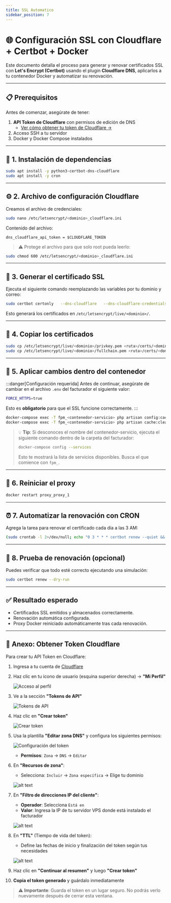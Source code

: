 ```yaml
---
title: SSL Automatico
sidebar_position: 7
---
```


# 🌐 Configuración SSL con Cloudflare + Certbot + Docker

Este documento detalla el proceso para generar y renovar certificados
SSL con **Let's Encrypt (Certbot)** usando el plugin **Cloudflare DNS**,
aplicarlos a tu contenedor Docker y automatizar su renovación.

------------------------------------------------------------------------

## 📋 Prerequisitos

Antes de comenzar, asegúrate de tener:

1. **API Token de Cloudflare** con permisos de edición de DNS
   - [Ver cómo obtener tu token de Cloudflare →](configuracion_ssl_cloudflare#-anexo-obtener-token-cloudflare)
2. Acceso SSH a tu servidor
3. Docker y Docker Compose instalados
------------------------------------------------------------------------

## 🧩 1. Instalación de dependencias

``` bash
sudo apt install -y python3-certbot-dns-cloudflare
sudo apt install -y cron
```

------------------------------------------------------------------------

## ⚙️ 2. Archivo de configuración Cloudflare

Creamos el archivo de credenciales:

``` bash
sudo nano /etc/letsencrypt/<dominio>_cloudflare.ini
```

Contenido del archivo:

    dns_cloudflare_api_token = $CLOUDFLARE_TOKEN

> ⚠️ Protege el archivo para que solo root pueda leerlo:

``` bash
sudo chmod 600 /etc/letsencrypt/<dominio>_cloudflare.ini
```

------------------------------------------------------------------------

## 🔐 3. Generar el certificado SSL

Ejecuta el siguiente comando reemplazando las variables por tu dominio y
correo:

``` bash
sudo certbot certonly   --dns-cloudflare   --dns-cloudflare-credentials /etc/letsencrypt/<dominio>_cloudflare.ini   -d <dominio> -d "*.<dominio>"   --agree-tos --no-eff-email   --server https://acme-v02.api.letsencrypt.org/directory   -m <your.email@example.com>
```

Esto generará los certificados en `/etc/letsencrypt/live/<dominio>/`.

------------------------------------------------------------------------

## 📂 4. Copiar los certificados

``` bash
sudo cp /etc/letsencrypt/live/<dominio>/privkey.pem <ruta>/certs/<dominio>.key
sudo cp /etc/letsencrypt/live/<dominio>/fullchain.pem <ruta>/certs/<dominio>.crt
```

------------------------------------------------------------------------

## 🧰 5. Aplicar cambios dentro del contenedor

:::danger[Configuración requerida]
Antes de continuar, asegúrate de cambiar en el archivo `.env` del facturador el siguiente valor:
```bash
FORCE_HTTPS=true
```

Esto es **obligatorio** para que el SSL funcione correctamente.
:::
``` bash
docker-compose exec -T fpm_<contenedor-servicio> php artisan config:cache
docker-compose exec -T fpm_<contenedor-servicio> php artisan cache:clear
```

> 💡 **Tip**: Si desconoces el nombre del contenedor-servicio, ejecuta el siguiente comando dentro de la carpeta del facturador:
>
> ``` bash
> docker-compose config --services
> ```
>
> Esto te mostrará la lista de servicios disponibles. Busca el que comience con `fpm_`.

------------------------------------------------------------------------

## 🔁 6. Reiniciar el proxy

``` bash
docker restart proxy_proxy_1
```

------------------------------------------------------------------------

## ⏰ 7. Automatizar la renovación con CRON

Agrega la tarea para renovar el certificado cada día a las 3 AM:

``` bash
(sudo crontab -l 2>/dev/null; echo "0 3 * * * certbot renew --quiet && docker restart proxy_proxy_1") | sudo crontab -
```

------------------------------------------------------------------------

## 🧠 8. Prueba de renovación (opcional)

Puedes verificar que todo esté correcto ejecutando una simulación:

``` bash
sudo certbot renew --dry-run
```

------------------------------------------------------------------------

## ✅ Resultado esperado

-   Certificados SSL emitidos y almacenados correctamente.
-   Renovación automática configurada.
-   Proxy Docker reiniciado automáticamente tras cada renovación.

------------------------------------------------------------------------

## 📎 Anexo: Obtener Token Cloudflare

Para crear tu API Token en Cloudflare:

1. Ingresa a tu cuenta de [Cloudflare](https://dash.cloudflare.com/)

2. Haz clic en tu icono de usuario (esquina superior derecha) → **"Mi Perfil"**

   ![Acceso al perfil](img/ssl_auto_4.png)

3. Ve a la sección **"Tokens de API"**

   ![Tokens de API](img/ssl_auto_3.png)

4. Haz clic en **"Crear token"**

   ![Crear token](img/ssl_auto_2.png)

5. Usa la plantilla **"Editar zona DNS"** y configura los siguientes permisos:

   ![Configuración del token](img/ssl_auto_1.png)

   - **Permisos**: `Zona` → `DNS` → `Editar`
   
6. En **"Recursos de zona"**:
   - Selecciona: `Incluir` → `Zona específica` → Elige tu dominio

   ![alt text](img/ssl_auto_5.png)

7. En **"Filtro de direcciones IP del cliente"**:
   - **Operador**: Selecciona `Está en`
   - **Valor**: Ingresa la IP de tu servidor VPS donde está instalado el facturador

   ![alt text](img/ssl_auto_6.png)

8. En **"TTL"** (Tiempo de vida del token):
   - Define las fechas de inicio y finalización del token según tus necesidades

   ![alt text](img/ssl_auto_7.png)

9. Haz clic en **"Continuar al resumen"** y luego **"Crear token"**

10. **Copia el token generado** y guárdalo inmediatamente

> ⚠️ **Importante**: Guarda el token en un lugar seguro. No podrás verlo nuevamente después de cerrar esta ventana.